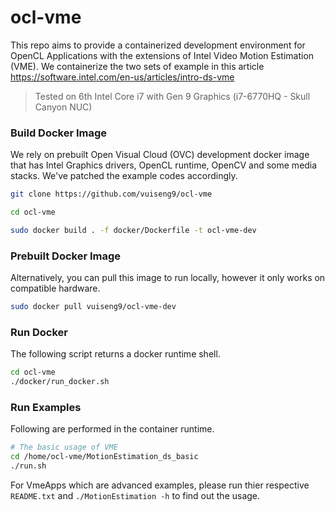# ocl-vme

This repo aims to provide a containerized development environment for OpenCL Applications with the extensions of Intel Video Motion Estimation (VME). We containerize the two sets of example in this article https://software.intel.com/en-us/articles/intro-ds-vme

> Tested on 6th Intel Core i7 with Gen 9 Graphics (i7-6770HQ - Skull Canyon NUC) 

### Build Docker Image

We rely on prebuilt Open Visual Cloud (OVC) development docker image that has Intel Graphics drivers, OpenCL runtime, OpenCV and some media stacks. We've patched the example codes accordingly.

```bash
git clone https://github.com/vuiseng9/ocl-vme

cd ocl-vme

sudo docker build . -f docker/Dockerfile -t ocl-vme-dev
```

### Prebuilt Docker Image
Alternatively, you can pull this image to run locally, however it only works on compatible hardware.
```bash
sudo docker pull vuiseng9/ocl-vme-dev
```

### Run Docker
The following script returns a docker runtime shell.
```bash
cd ocl-vme
./docker/run_docker.sh
```

### Run Examples
Following are performed in the container runtime.

```bash
# The basic usage of VME
cd /home/ocl-vme/MotionEstimation_ds_basic
./run.sh
```

For VmeApps which are advanced examples, please run thier respective ```README.txt``` and ```./MotionEstimation -h``` to find out the usage.
